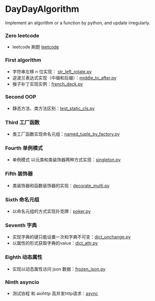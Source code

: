 # DayDayAlgorithm
Implement an algorithm or a function by python, and update irregularly.

### Zero leetcode
* leetcode 刷题 [leetcode](https://github.com/clnFind/DayDayAlgorithm/blob/master/leetcode)

### First algorithm
* 字符串左移 n 位实现： [str_left_rotate.py](https://github.com/clnFind/DayDayAlgorithm/blob/master/str_left_rotate.py)
* 逆波兰表达式实现（中缀和后缀）：[middle_to_after.py](https://github.com/clnFind/DayDayAlgorithm/blob/master/middle_to_after.py)
* 猴子补丁实现实例：[french_deck.py](https://github.com/clnFind/DayDayAlgorithm/blob/master/french_deck.py)

### Second OOP
* 静态方法、类方法区别：[test_static_cls.py](https://github.com/clnFind/DayDayAlgorithm/blob/master/test_static_cls.py)

### Third 工厂函数
* 类工厂函数实现命名元组：[named_tuple_by_factory.py](https://github.com/clnFind/DayDayAlgorithm/blob/master/named_tuple_by_factory.py)

### Fourth 单例模式
* 单例模式 以元类和类装饰器两种方式实现：[singleton.py](https://github.com/clnFind/DayDayAlgorithm/blob/master/singleton.py)

### Fifth 装饰器
* 类装饰器和函数装饰器的实现：[decorate_multi.py](https://github.com/clnFind/DayDayAlgorithm/blob/master/decorate_multi.py)

### Sixth 命名元组
* 以命名元组的方式实现扑克牌：[poker.py](https://github.com/clnFind/DayDayAlgorithm/blob/master/poker.py)

### Seventh 字典
* 实现字典的键只能设置一次和字典不可变：[dict_unchange.py](https://github.com/clnFind/DayDayAlgorithm/blob/master/dict_unchange.py)
* 以属性的形式获取字典的value：[dict_attr.py](https://github.com/clnFind/DayDayAlgorithm/blob/master/dict_attr.py)

### Eighth 动态属性
* 实现以动态属性访问 json 数据：[frozen_json.py](https://github.com/clnFind/DayDayAlgorithm/blob/master/frozen_json.py)

### Ninth asyncio
* 测试协程 和 aiohttp 高并发http请求：[async](https://github.com/clnFind/DayDayAlgorithm/blob/master/async)